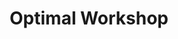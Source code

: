 ---
title: Optimal Workshop
intro: "Suite of UX research tools, including tree testing, click testing and card sorting."
link: http://www.axure.com
category:
- User research
image: "/assets/images/optimal-workshop.png"
---